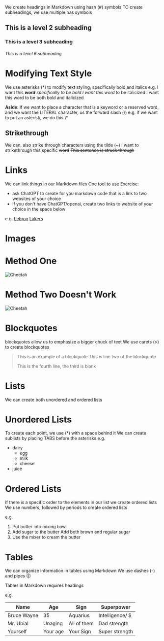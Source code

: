 We create headings in Markdown using hash (#) symbols
TO create subheadings, we use multiple has symbols

## This is a level 2 subheading

### This is a level 3 subheading
###### This is a level 6 subheading

# Modifying Text Style
We use asterisks (\*) to modify text styling, specifically 
bold and italics
e.g.
I want this ***word** specifically to be bold
I want this word* to be italicized
I want this word to be both bold and italicized

**Aside**: If we want to place a character that is a keyword or a reserved word, and we want the LITERAL character, us the forward slash (\\)
	e.g. if we want to put an asterisk, we do this \\\*
## Strikethrough
We can. also strike through characters using the tilde (~)
I want to strikethrough this specific ~~word~~
~~This sentence is struck through~~

# Links
We can link things in our Markdown files
[One tool to use](https://chat.openai.com)
Exercise:
- ask ChatGPT to create for you markdown code that is a link to two websites of your choice
- if you don't have ChatGPT/openai, create two links to website of your choice in the space below

e.g.
[Lebron](https://www.instagram.com/kingjames/?hl=en)
[Lakers](https://twitter.com/Lakers?ref_src=twsrc%5Egoogle%7Ctwcamp%5Eserp%7Ctwgr%5Eauthor)

# Images
# Method One
![Cheetah](http://elelur.com/data_images/mammals/cheetah/cheetah-02.jpg)

# Method Two Doesn't Work
![Cheetah](cheetahpic)

# Blockquotes
blockquotes allow us to emphasize a bigger chuck of text
We use carets (>) to create blockquotes

> This is an example of a blockquote
> This is line two of the blockquote
> 
> This is the fourth line, the third is blank

# Lists
We can create both unordered and ordered lists

# Unordered Lists
To create each point, we use (\*) with a space behind it
We can create sublists by placing TABS before the asterisks 
e.g.
* dairy
	* egg
	* milk
	* cheese
* juice

# Ordered Lists
If there is a specific order to the elements in our list
we create ordered lists
We use numbers, followed by periods to create ordered lists

e.g.
1. Put butter into mixing bowl
2. Add sugar to the butter
   Add both brown and regular sugar
3. Use the mixer to cream the butter

# Tables
We can organize information in tables using Markdown
We use dashes (-) and pipes (|)

Tables in Markdown requires headings

e.g.

| Name        | Age        | Sign        | Superpower      |
| ---         | ---        | ---         | ---             |
| Bruce Wayne | 35         | Aquarius    | Intelligence/ $ |
| Mr. Ubial   | Unaging    | All of them | Dad strength    |
| Yourself    | Your age   | Your Sign   | Super strength  |
